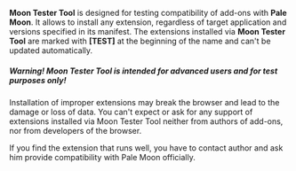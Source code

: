 **Moon Tester Tool** is designed for testing compatibility of add-ons with **Pale Moon**. It allows to install any extension, regardless of target application and versions specified in its manifest. The extensions installed via **Moon Tester Tool** are marked with **[TEST]** at the beginning of the name and can't be updated automatically.

##### Warning! Moon Tester Tool is intended for advanced users and for test purposes only!

Installation of improper extensions may break the browser and lead to the damage or loss of data. You can't expect or ask for any support of extensions installed via Moon Tester Tool neither from authors of add-ons, nor from developers of the browser. 

If you find the extension that runs well, you have to contact author and ask him provide compatibility with Pale Moon officially.
